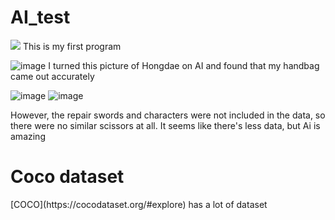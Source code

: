 # AI_test
<img src="https://capsule-render.vercel.app/api?type=soft&color=gradient&height=100&section=header&text=MyFirst%20AI_Project&animation=blinking&fontSize=50" />
This is my first program

![image](https://github.com/user-attachments/assets/53bf985c-ced2-4798-9385-dd661b771b4d)
I turned this picture of Hongdae on AI and found that my handbag came out accurately

![image](https://github.com/user-attachments/assets/2b216367-a2d8-4d32-a557-be013a7a06f3)
![image](https://github.com/user-attachments/assets/33a44b5d-70d9-406b-bfdb-7efaf1aa8e85)

However, the repair swords and characters were not included in the data, so there were no similar scissors at all.
It seems like there's less data, but Ai is amazing

<H1>Coco dataset</H1>
[COCO](https://cocodataset.org/#explore) has a lot of dataset
